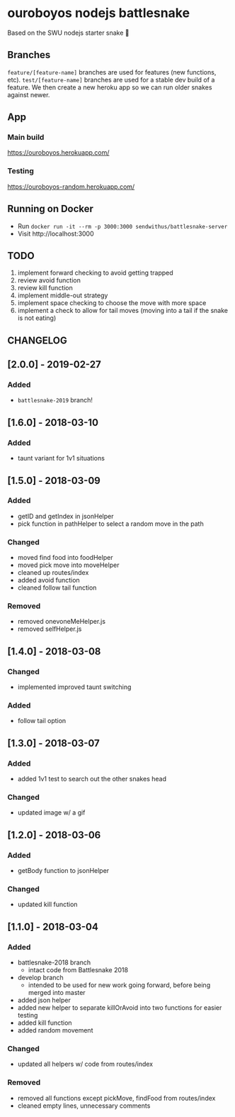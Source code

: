 # ouroboyos nodejs battlesnake

Based on the SWU nodejs starter snake 🐍

## Branches
`feature/[feature-name]` branches are used for features (new functions, etc). `test/[feature-name]` branches are used for a stable dev build of a feature. We then create a new heroku app so we can run older snakes against newer.

## App
### Main build
https://ouroboyos.herokuapp.com/
### Testing
https://ouroboyos-random.herokuapp.com/

## Running on Docker
- Run `docker run -it --rm -p 3000:3000 sendwithus/battlesnake-server`
- Visit http://localhost:3000

## TODO
1. implement forward checking to avoid getting trapped
2. review avoid function
3. review kill function
4. implement middle-out strategy
5. implement space checking to choose the move with more space
6. implement a check to allow for tail moves (moving into a tail if the snake is not eating)

## CHANGELOG
## [2.0.0] - 2019-02-27
### Added
- `battlesnake-2019` branch!

## [1.6.0] - 2018-03-10
### Added
- taunt variant for 1v1 situations

## [1.5.0] - 2018-03-09
### Added
- getID and getIndex in jsonHelper
- pick function in pathHelper to select a random move in the path

### Changed
- moved find food into foodHelper
- moved pick move into moveHelper
- cleaned up routes/index
- added avoid function
- cleaned follow tail function

### Removed
- removed onevoneMeHelper.js
- removed selfHelper.js

## [1.4.0] - 2018-03-08
### Changed
- implemented improved taunt switching 

### Added
- follow tail option 

## [1.3.0] - 2018-03-07
### Added
- added 1v1 test to search out the other snakes head

### Changed
- updated image w/ a gif

## [1.2.0] - 2018-03-06
### Added
- getBody function to jsonHelper

### Changed
- updated kill function

## [1.1.0] - 2018-03-04
### Added
- battlesnake-2018 branch
	- intact code from Battlesnake 2018
- develop branch
	- intended to be used for new work going forward, before being merged into master
- added json helper 
- added new helper to separate killOrAvoid into two functions for easier testing
- added kill function
- added random movement

### Changed
- updated all helpers w/ code from routes/index

### Removed
- removed all functions except pickMove, findFood from routes/index
- cleaned empty lines, unnecessary comments
